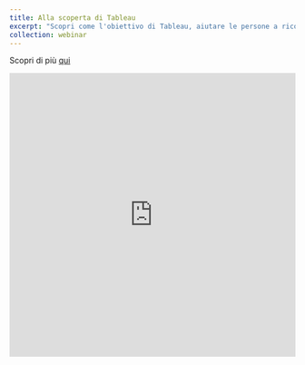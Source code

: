 ```yaml
---
title: Alla scoperta di Tableau
excerpt: "Scopri come l'obiettivo di Tableau, aiutare le persone a riconoscere e comprendere i dati, può rivoluzionare la tua organizzazione grazie alla potenza dei dati."
collection: webinar
---
```

Scopri di più [qui](https://www.tableau.com/it-it/learn/webinars/alla-scoperta-di-tableau)
<iframe src="https://f1.media.brightcove.com/12/3798483592001/3798483592001_6123199857001_6123193575001.mp4" name="Alla Scoperta di Tableau" scrolling="No" height="500px" width="100%" style="border: none;"></iframe>


